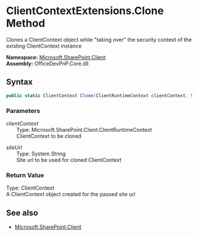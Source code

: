 # ClientContextExtensions.Clone Method  
Clones a ClientContext object while "taking over" the security context of the existing ClientContext instance  

**Namespace:** [Microsoft.SharePoint.Client](Microsoft.SharePoint.Client.md)  
**Assembly:** OfficeDevPnP.Core.dll  
## Syntax
```C#
public static ClientContext Clone(ClientRuntimeContext clientContext, String siteUrl)
```
### Parameters
*clientContext*  
&emsp;&emsp;Type: Microsoft.SharePoint.Client.ClientRuntimeContext  
&emsp;&emsp;ClientContext to be cloned  

*siteUrl*  
&emsp;&emsp;Type: System.String  
&emsp;&emsp;Site url to be used for cloned ClientContext  

### Return Value
Type: ClientContext  
A ClientContext object created for the passed site url

## See also
- [Microsoft.SharePoint.Client](Microsoft.SharePoint.Client.md)
